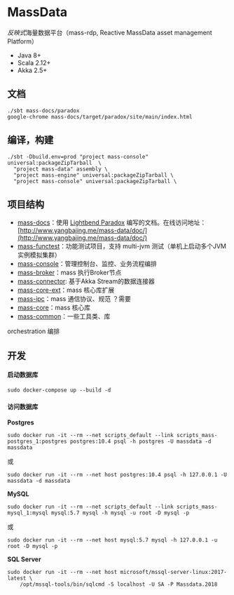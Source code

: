 # MassData

*反映式*海量数据平台（mass-rdp, Reactive MassData asset management Platform）

- Java 8+
- Scala 2.12+
- Akka 2.5+

## 文档

```
./sbt mass-docs/paradox
google-chrome mass-docs/target/paradox/site/main/index.html
```

## 编译，构建

```
./sbt -Dbuild.env=prod "project mass-console" universal:packageZipTarball  \
  "project mass-data" assembly \
  "project mass-engine" universal:packageZipTarball \
  "project mass-console" universal:packageZipTarball \
```

## 项目结构

- [mass-docs](mass-docs)：使用 [Lightbend Paradox](https://developer.lightbend.com/docs/paradox/latest/) 编写的文档。在线访问地址：[http://www.yangbajing.me/mass-data/doc/](http://www.yangbajing.me/mass-data/doc/)
- [mass-functest](mass-functest)：功能测试项目，支持 multi-jvm 测试（单机上启动多个JVM实例模拟集群）
- [mass-console](mass-console)：管理控制台、监控、业务流程编排
- [mass-broker](mass-broker)：mass 执行Broker节点
- [mass-connector](mass-connector): 基于Akka Stream的数据连接器
- [mass-core-ext](mass-core-ext)：mass 核心库扩展
- [mass-ipc](mass-pic)：mass 通信协议、规范 ？需要
- [mass-core](mass-core)：mass 核心库
- [mass-common](mass-common)：一些工具类、库

orchestration 编排

## 开发

#### 启动数据库

```
sudo docker-compose up --build -d
```

#### 访问数据库

**Postgres**

```
sudo docker run -it --rm --net scripts_default --link scripts_mass-postgres_1:postgres postgres:10.4 psql -h postgres -U massdata -d massdata
```
或
```
sudo docker run -it --rm --net host postgres:10.4 psql -h 127.0.0.1 -U massdata -d massdata
```

**MySQL**

```
sudo docker run -it --rm --net scripts_default --link scripts_mass-mysql_1:mysql mysql:5.7 mysql -h mysql -u root -D mysql -p
```
或
```
sudo docker run -it --rm --net host mysql:5.7 mysql -h 127.0.0.1 -u root -D mysql -p
```

**SQL Server**

```
sudo docker run -it --rm --net host microsoft/mssql-server-linux:2017-latest \
    /opt/mssql-tools/bin/sqlcmd -S localhost -U SA -P Massdata.2018
```
